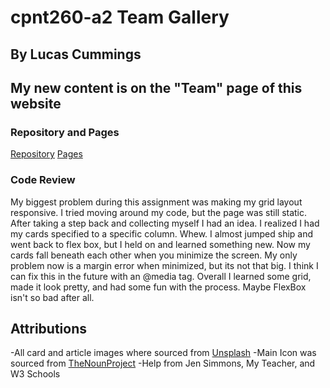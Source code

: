 # cpnt260-a2 Team Gallery
## By Lucas Cummings

## My new content is on the "Team" page of this website

### Repository and Pages
[Repository](https://github.com/lucas-cq/cpnt260-a2)
[Pages](https://lucas-cq.github.io/cpnt260-a2/team.html)


### Code Review
My biggest problem during this assignment was making my grid layout responsive. I tried moving around my code, but the page
was still static. After taking a step back and collecting myself I had an idea. I realized I had my cards specified to a specific column. Whew. I almost jumped ship and went back to flex box, but I held on and learned something new. Now my cards fall beneath each other when you minimize the screen. My only problem now is a margin error when minimized, but its not that big. I think I can fix this in the future with an @media tag. Overall I learned some grid, made it look pretty, and had some fun with the process. Maybe FlexBox isn't so bad after all.

## Attributions
-All card and article images where sourced from [Unsplash](https://unsplash.com/)
-Main Icon was sourced from [TheNounProject](https://thenounproject.com/term/turbo/)
-Help from Jen Simmons, My Teacher, and W3 Schools
